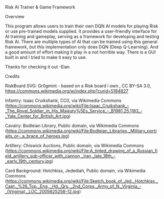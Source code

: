 Risk AI Trainer & Game Framework

Overview

This program allows users to train their own DQN AI models for playing Risk or use pre-trained models supplied. It provides a user-friendly interface for AI training and gameplay, serving as a framework for developing and testing Risk AI. There are multiple types of AI that can be trained using this general framework, but this implementation only does DQN (Deep Q-Learning). And a good amount of effort making it play in a not horrible way. There is a GUI built in and I tried to make it easy to use.

Thanks for checking it out
-Eian


Credits

RiskBoard SVG: Gr0gmint - based on a Risk board i own., CC BY-SA 3.0, https://commons.wikimedia.org/w/index.php?curid=5184827

Infantry: Isaac Cruikshank, CC0, via Wikimedia Commons (https://commons.wikimedia.org/wiki/File:Isaac_Cruikshank_-_The_Royal_Soldier_in_His_Majesty%5Es_Service_-_B1981.25.1183_-_Yale_Center_for_British_Art.jpg)

Cavalry: Bodleian Library, Public domain, via Wikimedia Commons (https://commons.wikimedia.org/wiki/File:Bodleian_Libraries,_Military_portraits_or-_a_brace_of_heroes.jpg)

Artillery: Chiswick Auctions, Public domain, via Wikimedia Commons (https://commons.wikimedia.org/wiki/File:A_tinted_drawing_of_a_Russian_field_artillery_sub-officer_with_cannon,_Iran,_late_18th_-_early_19th_century.jpg)

Card Background: Hotchkiss, Jedediah, Public domain, via Wikimedia Commons (https://commons.wikimedia.org/wiki/File:Sketch_book_of_Jed._Hotchkiss,_Capt._%26_Top._Eng.,_Hd._Qrs.,_2nd_Corps,_Army_of_N._Virginia_-_(Virginia)._LOC_2005625258-12.jpg)
